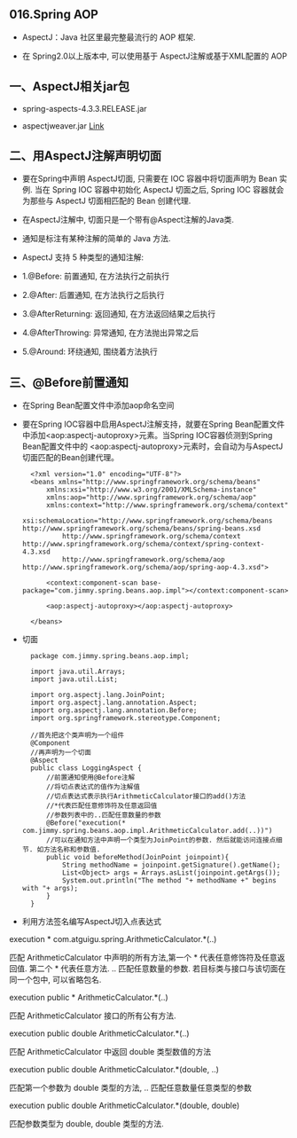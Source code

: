 ## 016.Spring AOP

* AspectJ：Java 社区里最完整最流行的 AOP 框架.

* 在 Spring2.0以上版本中, 可以使用基于 AspectJ注解或基于XML配置的 AOP

## 一、AspectJ相关jar包

* spring-aspects-4.3.3.RELEASE.jar

* aspectjweaver.jar [Link](http://www.eclipse.org/aspectj/downloads.php)

## 二、用AspectJ注解声明切面

* 要在Spring中声明 AspectJ切面, 只需要在 IOC 容器中将切面声明为 Bean 实例. 当在 Spring IOC 容器中初始化 AspectJ 切面之后, Spring IOC 容器就会为那些与 AspectJ 切面相匹配的 Bean 创建代理.

* 在AspectJ注解中, 切面只是一个带有@Aspect注解的Java类.

* 通知是标注有某种注解的简单的 Java 方法.

* AspectJ 支持 5 种类型的通知注解: 
* 1.@Before: 前置通知, 在方法执行之前执行
* 2.@After: 后置通知, 在方法执行之后执行 
* 3.@AfterReturning: 返回通知, 在方法返回结果之后执行
* 4.@AfterThrowing: 异常通知, 在方法抛出异常之后
* 5.@Around: 环绕通知, 围绕着方法执行

## 三、@Before前置通知

* 在Spring Bean配置文件中添加aop命名空间

* 要在Spring IOC容器中启用AspectJ注解支持，就要在Spring Bean配置文件中添加\<aop:aspectj-autoproxy\>元素。当Spring IOC容器侦测到Spring Bean配置文件中的 \<aop:aspectj-autoproxy\>元素时，会自动为与AspectJ切面匹配的Bean创建代理。

		<?xml version="1.0" encoding="UTF-8"?>
		<beans xmlns="http://www.springframework.org/schema/beans"
			xmlns:xsi="http://www.w3.org/2001/XMLSchema-instance"
			xmlns:aop="http://www.springframework.org/schema/aop"
			xmlns:context="http://www.springframework.org/schema/context"
			xsi:schemaLocation="http://www.springframework.org/schema/beans http://www.springframework.org/schema/beans/spring-beans.xsd
				http://www.springframework.org/schema/context http://www.springframework.org/schema/context/spring-context-4.3.xsd
				http://www.springframework.org/schema/aop http://www.springframework.org/schema/aop/spring-aop-4.3.xsd">
		
			<context:component-scan base-package="com.jimmy.spring.beans.aop.impl"></context:component-scan>
			
			<aop:aspectj-autoproxy></aop:aspectj-autoproxy>
			
		</beans>

* 切面

		package com.jimmy.spring.beans.aop.impl;
		
		import java.util.Arrays;
		import java.util.List;
		
		import org.aspectj.lang.JoinPoint;
		import org.aspectj.lang.annotation.Aspect;
		import org.aspectj.lang.annotation.Before;
		import org.springframework.stereotype.Component;
		
		//首先把这个类声明为一个组件
		@Component
		//再声明为一个切面
		@Aspect
		public class LoggingAspect {
			//前置通知使用@Before注解
			//将切点表达式的值作为注解值
			//切点表达式表示执行ArithmeticCalculator接口的add()方法
			//*代表匹配任意修饰符及任意返回值
			//参数列表中的..匹配任意数量的参数
			@Before("execution(* com.jimmy.spring.beans.aop.impl.ArithmeticCalculator.add(..))")
			//可以在通知方法中声明一个类型为JoinPoint的参数. 然后就能访问连接点细节. 如方法名称和参数值.
			public void beforeMethod(JoinPoint joinpoint){
				String methodName = joinpoint.getSignature().getName();
				List<Object> args = Arrays.asList(joinpoint.getArgs());
				System.out.println("The method "+ methodName +" begins with "+ args);
			}
		}

* 利用方法签名编写AspectJ切入点表达式

execution * com.atguigu.spring.ArithmeticCalculator.*(..)

匹配 ArithmeticCalculator 中声明的所有方法,第一个 * 代表任意修饰符及任意返回值. 第二个 * 代表任意方法. .. 匹配任意数量的参数. 若目标类与接口与该切面在同一个包中, 可以省略包名.

execution public * ArithmeticCalculator.*(..)

匹配 ArithmeticCalculator 接口的所有公有方法.

execution public double ArithmeticCalculator.*(..)

匹配 ArithmeticCalculator 中返回 double 类型数值的方法

execution public double ArithmeticCalculator.*(double, ..)

匹配第一个参数为 double 类型的方法, .. 匹配任意数量任意类型的参数

execution public double ArithmeticCalculator.*(double, double)

匹配参数类型为 double, double 类型的方法.



